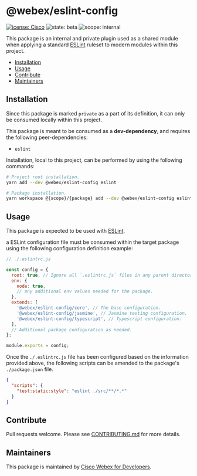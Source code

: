 # @webex/eslint-config

[![icense: Cisco](https://img.shields.io/badge/License-Cisco-blueviolet?style=flat-square)](https://github.com/webex/webex-js-sdk/blob/master/LICENSE)
![state: beta](https://img.shields.io/badge/State\-Beta-blue?style=flat-square)
![scope: internal](https://img.shields.io/badge/Scope-Internal-red?style=flat-square)

This package is an internal and private plugin used as a shared module when applying a standard [ESLint](https://eslint.org/) ruleset to modern modules within this project.

* [Installation](#installation)
* [Usage](#usage)
* [Contribute](#contribute)
* [Maintainers](#maintainers)

## Installation

Since this package is marked `private` as a part of its definition, it can only be consumed locally within this project.

This package is meant to be consumed as a **dev-dependency**, and requires the following peer-dependencies:

* `eslint`

Installation, local to this project, can be performed by using the following commands:

```bash
# Project root installation.
yarn add --dev @webex/eslint-config eslint

# Package installation.
yarn workspace @{scope}/{package} add --dev @webex/eslint-config eslint
```

## Usage

This package is expected to be used with [ESLint](https://eslint.org/).

a ESLint configuration file must be consumed within the target package using the following configuration definition example:

```js
// ./.eslintrc.js

const config = {
  root: true, // Ignore all `.eslintrc.js` files in any parent directories.
  env: {
    node: true,
    // any additional env values needed for the package.
  },
  extends: [
    '@webex/eslint-config/core', // The base configuration.
    '@webex/eslint-config/jasmine', // Jasmine testing configuration.
    '@webex/eslint-config/typescript', // Typescript configuration.
  ],
  // Additional package configuration as needed.
};

module.exports = config;
```

Once the `./.eslintrc.js` file has been configured based on the information provided above, the following scripts can be amended to the package's `./package.json` file.

```json
{
  "scripts": {
    "test:static:style": "eslint ./src/**/*.*"
  }
}
```

## Contribute

Pull requests welcome. Please see [CONTRIBUTING.md](https://github.com/webex/webex-js-sdk/blob/master/CONTRIBUTING.md) for more details.

## Maintainers

This package is maintained by [Cisco Webex for Developers](https://developer.webex.com/).
